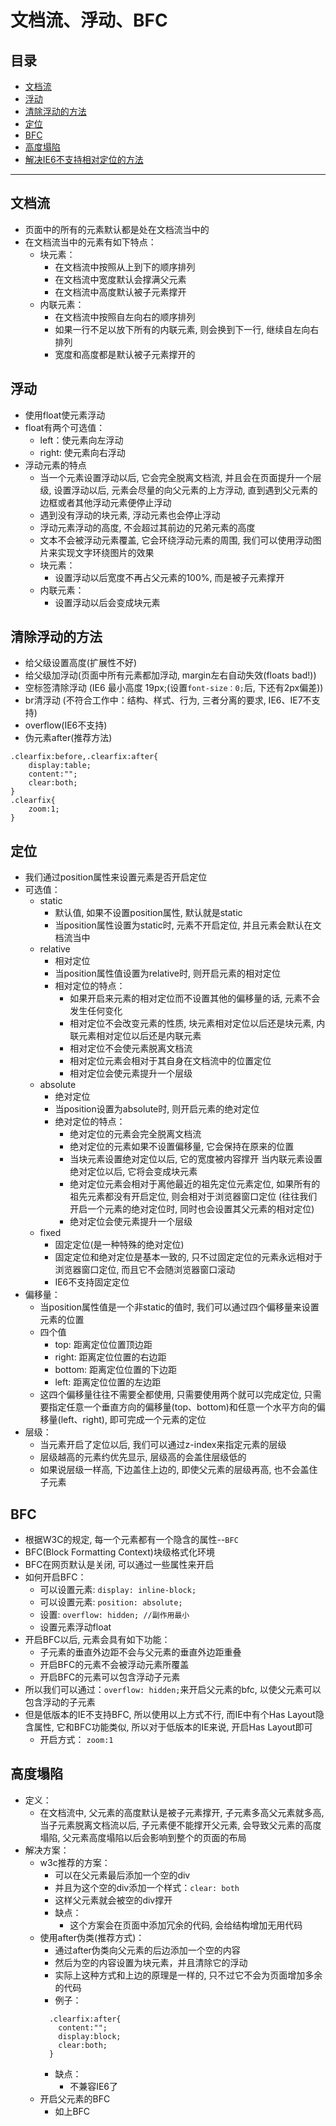 
# 文档流、浮动、BFC
## 目录
* [文档流](#文档流)
* [浮动](#浮动)
* [清除浮动的方法](#清除浮动的方法)
* [定位](#定位)
* [BFC](#BFC)
* [高度塌陷](#高度塌陷)
* [解决IE6不支持相对定位的方法](#解决IE6不支持相对定位的方法)
***

## 文档流
* 页面中的所有的元素默认都是处在文档流当中的
* 在文档流当中的元素有如下特点：
  * 块元素：
    * 在文档流中按照从上到下的顺序排列
    * 在文档流中宽度默认会撑满父元素
    * 在文档流中高度默认被子元素撑开
  * 内联元素：
    * 在文档流中按照自左向右的顺序排列
    * 如果一行不足以放下所有的内联元素, 则会换到下一行, 继续自左向右排列
    * 宽度和高度都是默认被子元素撑开的    
## 浮动
* 使用float使元素浮动
* float有两个可选值：
  * left：使元素向左浮动
  * right: 使元素向右浮动
* 浮动元素的特点
  * 当一个元素设置浮动以后, 它会完全脱离文档流, 并且会在页面提升一个层级, 
    设置浮动以后, 元素会尽量的向父元素的上方浮动, 直到遇到父元素的边框或者其他浮动元素便停止浮动
  * 遇到没有浮动的块元素, 浮动元素也会停止浮动
  * 浮动元素浮动的高度, 不会超过其前边的兄弟元素的高度
  * 文本不会被浮动元素覆盖, 它会环绕浮动元素的周围, 我们可以使用浮动图片来实现文字环绕图片的效果
  * 块元素：
    * 设置浮动以后宽度不再占父元素的100%, 而是被子元素撑开
  * 内联元素：
    * 设置浮动以后会变成块元素
## 清除浮动的方法
* 给父级设置高度(扩展性不好)
* 给父级加浮动(页面中所有元素都加浮动, margin左右自动失效(floats bad!))
* 空标签清除浮动 (IE6 最小高度 19px;(设置`font-size：0;`后, 下还有2px偏差))
* br清浮动	(不符合工作中：结构、样式、行为, 三者分离的要求, IE6、IE7不支持)
* overflow(IE6不支持)
* 伪元素after(推荐方法)
```
.clearfix:before,.clearfix:after{
	display:table;
	content:"";
	clear:both;
}
.clearfix{
	zoom:1;
}
```
## 定位
* 我们通过position属性来设置元素是否开启定位
* 可选值：
  * static
    * 默认值, 如果不设置position属性, 默认就是static
    * 当position属性设置为static时, 元素不开启定位, 并且元素会默认在文档流当中
  * relative
    * 相对定位
    * 当position属性值设置为relative时, 则开启元素的相对定位
    * 相对定位的特点：
      * 如果开启来元素的相对定位而不设置其他的偏移量的话, 元素不会发生任何变化
      * 相对定位不会改变元素的性质, 块元素相对定位以后还是块元素, 内联元素相对定位以后还是内联元素
      * 相对定位不会使元素脱离文档流
      * 相对定位元素会相对于其自身在文档流中的位置定位
      * 相对定位会使元素提升一个层级
  * absolute
    * 绝对定位
    * 当position设置为absolute时, 则开启元素的绝对定位
    * 绝对定位的特点：
      * 绝对定位的元素会完全脱离文档流
      * 绝对定位的元素如果不设置偏移量, 它会保持在原来的位置
      * 当块元素设置绝对定位以后, 它的宽度被内容撑开
        当内联元素设置绝对定位以后, 它将会变成块元素
      * 绝对定位元素会相对于离他最近的祖先定位元素定位, 
        如果所有的祖先元素都没有开启定位, 则会相对于浏览器窗口定位
        (往往我们开启一个元素的绝对定位时, 同时也会设置其父元素的相对定位)
      * 绝对定位会使元素提升一个层级
  * fixed
    * 固定定位(是一种特殊的绝对定位)
    * 固定定位和绝对定位是基本一致的, 只不过固定定位的元素永远相对于浏览器窗口定位, 
      而且它不会随浏览器窗口滚动
    * IE6不支持固定定位
* 偏移量：
  * 当position属性值是一个非static的值时, 我们可以通过四个偏移量来设置元素的位置
  * 四个值
    * top: 距离定位位置顶边距
    * right: 距离定位位置的右边距
    * bottom: 距离定位位置的下边距
    * left: 距离定位位置的左边距
  * 这四个偏移量往往不需要全都使用, 只需要使用两个就可以完成定位, 
    只需要指定任意一个垂直方向的偏移量(top、bottom)和任意一个水平方向的偏移量(left、right), 
    即可完成一个元素的定位
* 层级：
  * 当元素开启了定位以后, 我们可以通过z-index来指定元素的层级
  * 层级越高的元素约优先显示, 层级高的会盖住层级低的
  * 如果说层级一样高, 下边盖住上边的, 
    即使父元素的层级再高, 也不会盖住子元素
## BFC
  * 根据W3C的规定, 每一个元素都有一个隐含的属性--`BFC`
  * BFC(Block Formatting Context)块级格式化环境
  * BFC在网页默认是关闭, 可以通过一些属性来开启
  * 如何开启BFC：
    * 可以设置元素: `display: inline-block;`
    * 可以设置元素: `position: absolute;`
    * 设置: `overflow: hidden; //副作用最小`
    * 设置元素浮动float
  * 开启BFC以后, 元素会具有如下功能：
    * 子元素的垂直外边距不会与父元素的垂直外边距重叠
    * 开启BFC的元素不会被浮动元素所覆盖
    * 开启BFC的元素可以包含浮动子元素
  * 所以我们可以通过：`overflow: hidden;`来开启父元素的bfc, 
    以使父元素可以包含浮动的子元素	
  * 但是低版本的IE不支持BFC, 所以使用以上方式不行, 
    而IE中有个Has Layout隐含属性, 它和BFC功能类似, 
    所以对于低版本的IE来说, 开启Has Layout即可
    * 开启方式：
      `zoom:1`
## 高度塌陷
* 定义：
  * 在文档流中, 父元素的高度默认是被子元素撑开, 子元素多高父元素就多高, 
    当子元素脱离文档流以后, 子元素便不能撑开父元素, 会导致父元素的高度塌陷, 
    父元素高度塌陷以后会影响到整个的页面的布局
* 解决方案：
  * w3c推荐的方案：
    * 可以在父元素最后添加一个空的div
    * 并且为这个空的div添加一个样式：`clear: both`
    * 这样父元素就会被空的div撑开
    * 缺点：
      * 这个方案会在页面中添加冗余的代码, 会给结构增加无用代码
  * 使用after伪类(推荐方式)：
    * 通过after伪类向父元素的后边添加一个空的内容
    * 然后为空的内容设置为块元素，并且清除它的浮动
    * 实际上这种方式和上边的原理是一样的, 只不过它不会为页面增加多余的代码
    * 例子：
    ```
      .clearfix:after{
        content:"";
        display:block;
        clear:both;
      }
    ```
    * 缺点：
      * 不兼容IE6了
  * 开启父元素的BFC
	  * 如上BFC
